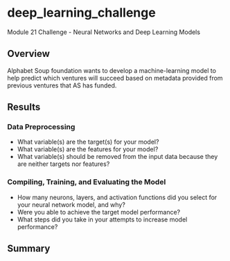 # deep_learning_challenge
Module 21 Challenge - Neural Networks and Deep Learning Models

## Overview
Alphabet Soup foundation wants to develop a machine-learning model to help predict which ventures will succeed based on metadata provided from previous ventures that AS has funded.

## Results
### Data Preprocessing
* What variable(s) are the target(s) for your model?
* What variable(s) are the features for your model?
* What variable(s) should be removed from the input data because they are neither targets nor features?

### Compiling, Training, and Evaluating the Model
* How many neurons, layers, and activation functions did you select for your neural network model, and why?
* Were you able to achieve the target model performance?
* What steps did you take in your attempts to increase model performance?
## Summary




